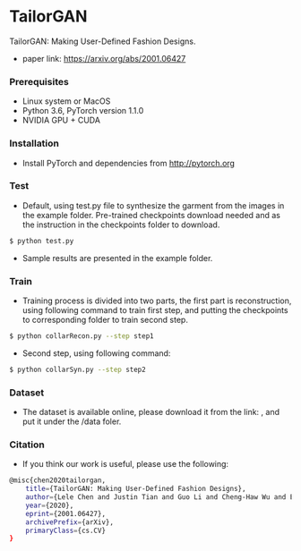 # TailorGAN

TailorGAN: Making User-Defined Fashion Designs.

  - paper link: https://arxiv.org/abs/2001.06427

### Prerequisites
* Linux system or MacOS
* Python 3.6, PyTorch version 1.1.0
* NVIDIA GPU + CUDA

### Installation

* Install PyTorch and dependencies from http://pytorch.org

### Test

* Default, using test.py file to synthesize the garment from the images in the example folder. Pre-trained checkpoints download needed and as the instruction in the checkpoints folder to download.
```sh
$ python test.py
```
* Sample results are presented in the example folder.

### Train

* Training process is divided into two parts, the first part is reconstruction, using following command to train first step, and putting the checkpoints to corresponding folder to train second step.
```sh
$ python collarRecon.py --step step1
```

* Second step, using following command:
```sh
$ python collarSyn.py --step step2
```


### Dataset

* The dataset is available online, please download it from the link: , and put it under the /data foler. 

### Citation

* If you think our work is useful, please use the following:
```sh
@misc{chen2020tailorgan,
    title={TailorGAN: Making User-Defined Fashion Designs},
    author={Lele Chen and Justin Tian and Guo Li and Cheng-Haw Wu and Erh-Kan King and Kuan-Ting Chen and Shao-Hang Hsieh and Chenliang Xu},
    year={2020},
    eprint={2001.06427},
    archivePrefix={arXiv},
    primaryClass={cs.CV}
}
```
